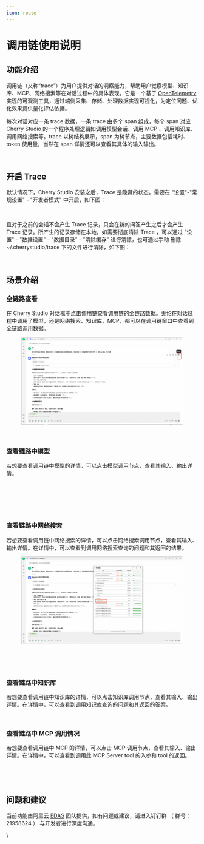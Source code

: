 ```yaml
---
icon: route
---
```


# 调用链使用说明

## 功能介绍

调用链（又称“trace”）为用户提供对话的洞察能力，帮助用户觉察模型、知识库、MCP、网络搜索等在对话过程中的具体表现。它是一个基于 [OpenTelemetry](https://opentelemetry.io/docs/languages/js/) 实现的可观测工具，通过端侧采集、存储、处理数据实现可视化，为定位问题、优化效果提供量化评估依据。

每次对话对应一条 trace 数据，一条 trace 由多个 span 组成，每个 span 对应 Cherry Studio 的一个程序处理逻辑如调用模型会话、调用 MCP 、调用知识库、调用网络搜索等。trace 以树结构展示，span 为树节点，主要数据包括耗时、token 使用量，当然在 span 详情还可以查看其具体的输入输出。

<figure><img src="../.gitbook/assets/trace2.gif" alt=""><figcaption></figcaption></figure>

## 开启 Trace

默认情况下，Cherry Studio 安装之后，Trace 是隐藏的状态。需要在 "设置"-"常规设置" - "开发者模式" 中开启，如下图：

<figure><img src="https://static.moblin.net/waken-feishuhelper/RHYcbRY6co8TlKxhCbxcjWisn1g?X-Amz-Algorithm=AWS4-HMAC-SHA256&#x26;X-Amz-Credential=sBtm1lOXfha5fQNt%2F20250730%2Fus-east-1%2Fs3%2Faws4_request&#x26;X-Amz-Date=20250730T023236Z&#x26;X-Amz-Expires=129600&#x26;X-Amz-SignedHeaders=host&#x26;X-Amz-Signature=8e2b18e403fffedc599959f05841acfc1ee7a5bb0ee98eb73fe49a714f585166" alt=""><figcaption></figcaption></figure>

且对于之前的会话不会产生 Trace 记录，只会在新的问答产生之后才会产生 Trace 记录。所产生的记录存储在本地，如需要彻底清除 Trace ，可以通过 "设置" - "数据设置" - "数据目录" - "清除缓存" 进行清除，也可通过手动 删除 \~/.cherrystudio/trace 下的文件进行清除，如下图：

<figure><img src="https://static.moblin.net/waken-feishuhelper/OwWMbElUkokG0PxMSENcNgIanDh?X-Amz-Algorithm=AWS4-HMAC-SHA256&#x26;X-Amz-Credential=sBtm1lOXfha5fQNt%2F20250730%2Fus-east-1%2Fs3%2Faws4_request&#x26;X-Amz-Date=20250730T023236Z&#x26;X-Amz-Expires=129600&#x26;X-Amz-SignedHeaders=host&#x26;X-Amz-Signature=30b3519fb068d7e87c05c07670281e3e211c18ff48348a387de444d40b978728" alt=""><figcaption></figcaption></figure>

## 场景介绍

### 全链路查看

在 Cherry Studio 对话框中点击调用链查看调用链的全链路数据。无论在对话过程中调用了模型，还是网络搜索、知识库、MCP，都可以在调用链窗口中查看到全链路调用数据。

<figure><img src="../.gitbook/assets/image (1).png" alt=""><figcaption></figcaption></figure>

<figure><img src="https://static.moblin.net/waken-feishuhelper/INIqbz5BAoQNGKx1r0ccnqqyn8f?X-Amz-Algorithm=AWS4-HMAC-SHA256&#x26;X-Amz-Credential=sBtm1lOXfha5fQNt%2F20250730%2Fus-east-1%2Fs3%2Faws4_request&#x26;X-Amz-Date=20250730T023237Z&#x26;X-Amz-Expires=129600&#x26;X-Amz-SignedHeaders=host&#x26;X-Amz-Signature=5abe0a0a8d9a188f033522ee54970d94698fdeee25b019822bd3a630c7bb5d09" alt=""><figcaption></figcaption></figure>

### 查看链路中模型

若想要查看调用链中模型的详情，可以点击模型调用节点，查看其输入、输出详情。

<figure><img src="https://static.moblin.net/waken-feishuhelper/N73RbLZbAoIPpTxqnjrcMDpCnTh?X-Amz-Algorithm=AWS4-HMAC-SHA256&#x26;X-Amz-Credential=sBtm1lOXfha5fQNt%2F20250730%2Fus-east-1%2Fs3%2Faws4_request&#x26;X-Amz-Date=20250730T023238Z&#x26;X-Amz-Expires=129600&#x26;X-Amz-SignedHeaders=host&#x26;X-Amz-Signature=00b50bede11f9f306f6045e1c220252cb365764d221adb34d382d22261aadd94" alt=""><figcaption></figcaption></figure>

<figure><img src="https://static.moblin.net/waken-feishuhelper/MZ7lbD5KIo1zl1xIVMCcyQr9nFh?X-Amz-Algorithm=AWS4-HMAC-SHA256&#x26;X-Amz-Credential=sBtm1lOXfha5fQNt%2F20250730%2Fus-east-1%2Fs3%2Faws4_request&#x26;X-Amz-Date=20250730T023238Z&#x26;X-Amz-Expires=129600&#x26;X-Amz-SignedHeaders=host&#x26;X-Amz-Signature=bbecc0e549ffe3a4ba359086a7f9556e4b62207bc9452cb800b25fcfef589414" alt=""><figcaption></figcaption></figure>

<figure><img src="https://static.moblin.net/waken-feishuhelper/HoPxbbhuloIOuZx4IzVcfzawnWf?X-Amz-Algorithm=AWS4-HMAC-SHA256&#x26;X-Amz-Credential=sBtm1lOXfha5fQNt%2F20250730%2Fus-east-1%2Fs3%2Faws4_request&#x26;X-Amz-Date=20250730T023238Z&#x26;X-Amz-Expires=129600&#x26;X-Amz-SignedHeaders=host&#x26;X-Amz-Signature=5a3ccc7df5e3cb71ff6a5fe99338c4c6237edd0b67edfc464d89caf1d0b71552" alt=""><figcaption></figcaption></figure>

### 查看链路中网络搜索

若想要查看调用链中网络搜索的详情，可以点击网络搜索调用节点，查看其输入、输出详情。在详情中，可以查看到调用网络搜索查询的问题和其返回的结果。

<figure><img src="../.gitbook/assets/image (2).png" alt=""><figcaption></figcaption></figure>

<figure><img src="https://static.moblin.net/waken-feishuhelper/PAAnbTX4woDXcdx2jQEcvKJcnTg?X-Amz-Algorithm=AWS4-HMAC-SHA256&#x26;X-Amz-Credential=sBtm1lOXfha5fQNt%2F20250730%2Fus-east-1%2Fs3%2Faws4_request&#x26;X-Amz-Date=20250730T023237Z&#x26;X-Amz-Expires=129600&#x26;X-Amz-SignedHeaders=host&#x26;X-Amz-Signature=6f3ea476935bd8da52106cd4f0510ec558c41a545ce3602828d78fede4df7159" alt=""><figcaption></figcaption></figure>

<figure><img src="https://static.moblin.net/waken-feishuhelper/DSC9bINDDoGFg9xpLeXca0HYnDg?X-Amz-Algorithm=AWS4-HMAC-SHA256&#x26;X-Amz-Credential=sBtm1lOXfha5fQNt%2F20250730%2Fus-east-1%2Fs3%2Faws4_request&#x26;X-Amz-Date=20250730T023237Z&#x26;X-Amz-Expires=129600&#x26;X-Amz-SignedHeaders=host&#x26;X-Amz-Signature=9c0a87cf4c6c5ee9497cd5fea2d083d26c52ab9c135ed0ff3e296d752bbbad40" alt=""><figcaption></figcaption></figure>

### 查看链路中知识库

若想要查看调用链中知识库的详情，可以点击知识库调用节点，查看其输入、输出详情。在详情中，可以查看到调用知识库查询的问题和其返回的答案。

<figure><img src="https://static.moblin.net/waken-feishuhelper/ICZ2bQXJcocB4lxWkp7cpSgNntY?X-Amz-Algorithm=AWS4-HMAC-SHA256&#x26;X-Amz-Credential=sBtm1lOXfha5fQNt%2F20250730%2Fus-east-1%2Fs3%2Faws4_request&#x26;X-Amz-Date=20250730T023238Z&#x26;X-Amz-Expires=129600&#x26;X-Amz-SignedHeaders=host&#x26;X-Amz-Signature=18e10d6ac70ba02352d39605406e9aa302fe6a73061f89243e136dde637955e6" alt=""><figcaption></figcaption></figure>

### 查看链路中 MCP 调用情况

若想要查看调用链中 MCP 的详情，可以点击 MCP 调用节点，查看其输入、输出详情。在详情中，可以查看到调用此 MCP Server tool 的入参和 tool 的返回。

<figure><img src="https://static.moblin.net/waken-feishuhelper/AiMXbqpWEoMmLJxqTbxcuf3mnLg?X-Amz-Algorithm=AWS4-HMAC-SHA256&#x26;X-Amz-Credential=sBtm1lOXfha5fQNt%2F20250730%2Fus-east-1%2Fs3%2Faws4_request&#x26;X-Amz-Date=20250730T023238Z&#x26;X-Amz-Expires=129600&#x26;X-Amz-SignedHeaders=host&#x26;X-Amz-Signature=0321ec7e321606252622b638512a8af97b4f449b79a3c27ddad0b7b20c316547" alt=""><figcaption></figcaption></figure>

<figure><img src="https://static.moblin.net/waken-feishuhelper/Dn32bKxoao0160xZXLccx6eynUl?X-Amz-Algorithm=AWS4-HMAC-SHA256&#x26;X-Amz-Credential=sBtm1lOXfha5fQNt%2F20250730%2Fus-east-1%2Fs3%2Faws4_request&#x26;X-Amz-Date=20250730T023239Z&#x26;X-Amz-Expires=129600&#x26;X-Amz-SignedHeaders=host&#x26;X-Amz-Signature=93461b7c9c16cd20f5af4c66b73dde99db2a91bd41f60c232e54b68c92d53703" alt=""><figcaption></figcaption></figure>

## 问题和建议

当前功能由阿里云 [EDAS](https://www.aliyun.com/product/edas) 团队提供，如有问题或建议，请进入钉钉群 （ 群号： 21958624 ） 与开发者进行深度沟通。

\
